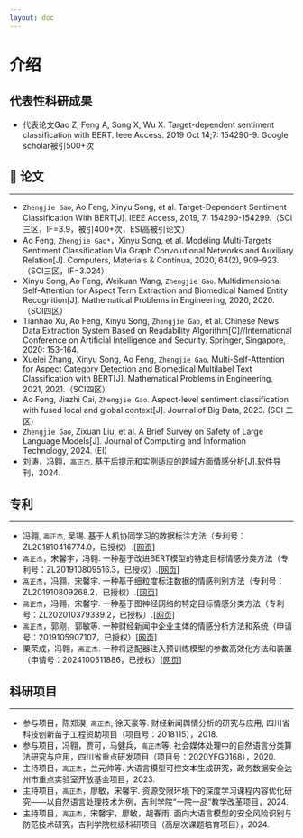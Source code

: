 ```yaml
---
layout: doc
---
```


# 介绍

## 代表性科研成果

- 代表论文Gao Z, Feng A, Song X, Wu X. Target-dependent sentiment classification with BERT. Ieee Access. 2019 Oct 14;7:
      154290-9. Google scholar被引500+次

## 📝 论文
---
- `Zhengjie Gao`, Ao Feng, Xinyu Song, et al. Target-Dependent Sentiment Classification With BERT[J]. IEEE Access, 2019, 7: 154290-154299.（SCI三区，IF=3.9，被引400+次，ESI高被引论文）
- Ao Feng, `Zhengjie Gao*`，Xinyu Song, et al. Modeling Multi-Targets Sentiment Classification Via Graph Convolutional Networks and Auxiliary Relation[J]. Computers, Materials & Continua, 2020, 64(2), 909–923. （SCI三区，IF=3.024）
- Xinyu Song, Ao Feng, Weikuan Wang, `Zhengjie Gao`. Multidimensional Self-Attention for Aspect Term Extraction and Biomedical Named Entity Recognition[J]. Mathematical Problems in Engineering, 2020, 2020.（SCI四区）
- Tianhao Xu, Ao Feng, Xinyu Song, `Zhengjie Gao`, et al. Chinese News Data Extraction System Based on Readability Algorithm[C]//International Conference on Artificial Intelligence and Security. Springer, Singapore, 2020: 153-164.
- Xuelei Zhang, Xinyu Song, Ao Feng, `Zhengjie Gao`. Multi-Self-Attention for Aspect Category Detection and Biomedical Multilabel Text Classification with BERT[J]. Mathematical Problems in Engineering, 2021, 2021.（SCI四区）
- Ao Feng, Jiazhi Cai, `Zhengjie Gao`. Aspect-level sentiment classification with fused local and global context[J]. Journal of Big Data, 2023. (SCI 二区)
- `Zhengjie Gao`, Zixuan Liu, et al. A Brief Survey on Safety of Large Language Models[J]. Journal of Computing and Information Technology, 2024. (EI)
- 刘涛，冯翱，`高正杰`. 基于后提示和实例适应的跨域方面情感分析[J].软件导刊，2024.

<span class='anchor' id='-zl'></span>

## 专利
---
- 冯翱, `高正杰`, 吴锡. 基于人机协同学习的数据标注方法（专利号：ZL201810416774.0，已授权）.[[网页]](https://cprs.patentstar.com.cn/Search/Detail?ANE=8FBA8AIA9FDA9CFG9FFC9IDC8CCA1AAA9EAB9BGFGIIA8BDA)
- `高正杰`，宋馨宇，冯翱. 一种基于改进BERT模型的特定目标情感分类方法（专利号：ZL201910809516.3，已授权）.[[网页]](https://cprs.patentstar.com.cn/Search/Detail?ANE=9CGB8BHA8DEACEGA6CDA8CGA9AGF9BIA9DBE9GDF7ECA9EAB)
- `高正杰`，冯翱，宋馨宇. 一种基于细粒度标注数据的情感判别方法（专利号：ZL201910809268.2，已授权）.[[网页]](https://cprs.patentstar.com.cn/Search/Detail?ANE=9GCB9EHC9FDA9BBC8DEA9IFEFGIA8AIAGGIA9DIE9GDGBDHA)
- `高正杰`，冯翱，宋馨宇. 一种基于图神经网络的特定目标情感分类方法（专利号：ZL202010379339.2，已授权）.[[网页]](https://cprs.patentstar.com.cn/Search/Detail?ANE=BIIA6FBA4CAA9FHD6EBA9DIC9BHC9EBDDDIAAIGA6DAA9AGG)
- `高正杰`，郭刚，郭敏等. 一种财经新闻中企业主体的情感分析方法和系统（申请号：2019105907107，已授权）[[网页]](https://cprs.patentstar.com.cn/Search/Detail?ANE=7CDA2ACA8DEA9CAC9EEA4BDA9AHD9CAC9HFD9CDD9EFB8IAA)
- 栗荣成，冯翱，`高正杰`. 一种将适配器注入预训练模型的参数高效化方法和装置（申请号：2024100511886，已授权）[[网页]](https://cprs.patentstar.com.cn/Search/Detail?ANE=9DIE8FDA7FAA9FFF9CIC4CCA3DAA7BBA4ADA7GAA9AGF9IAH)

<span class='anchor' id='-kyxm'></span>
## 科研项目
---
- 参与项目，陈郑淏, `高正杰`, 徐天豪等. 财经新闻舆情分析的研究与应用, 四川省科技创新苗子工程资助项目（项目号：2018115），2018.
- 参与项目，冯翱，贾可，马健兵，`高正杰`等. 社会媒体处理中的自然语言分类算法研究与应用，四川省重点研发项目（项目号：2020YFG0168），2020.
- 主持项目，`高正杰`，兰元帅等. 大语言模型可控文本生成研究，政务数据安全达州市重点实验室开放基金项目，2023.
- 主持项目，`高正杰`，廖敏，宋馨宇. 资源受限环境下的深度学习课程内容优化研究——以自然语言处理技术为例，吉利学院“一院一品”教学改革项目，2024.
- 主持项目，`高正杰`，宋馨宇，廖敏，胡春雨. 面向大语言模型的安全风险识别与防范技术研究，吉利学院校级科研项目（高层次课题培育项目），2024.


